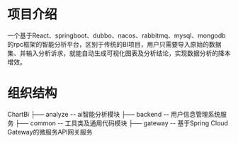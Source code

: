项目介绍
=====
一个基于React、springboot、dubbo、nacos、rabbitmq、mysql、mongodb的rpc框架的智能分析平台，区别于传统的BI项目，用户只需要导入原始的数据集、并输入分析诉求，就能自动生成可视化图表及分析结论，实现数据分析的降本增效。

组织结构
=====
ChartBi
├── analyze -- ai智能分析模块
├── backend -- 用户信息管理系统服务
├── common -- 工具类及通用代码模块
├── gateway -- 基于Spring Cloud Gateway的微服务API网关服务

